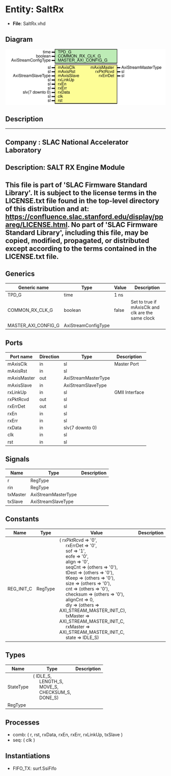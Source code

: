 # Entity: SaltRx

- **File**: SaltRx.vhd
## Diagram

![Diagram](SaltRx.svg "Diagram")
## Description

-----------------------------------------------------------------------------
 Company    : SLAC National Accelerator Laboratory
-----------------------------------------------------------------------------
 Description: SALT RX Engine Module
-----------------------------------------------------------------------------
 This file is part of 'SLAC Firmware Standard Library'.
 It is subject to the license terms in the LICENSE.txt file found in the
 top-level directory of this distribution and at:
    https://confluence.slac.stanford.edu/display/ppareg/LICENSE.html.
 No part of 'SLAC Firmware Standard Library', including this file,
 may be copied, modified, propagated, or distributed except according to
 the terms contained in the LICENSE.txt file.
-----------------------------------------------------------------------------
## Generics

| Generic name        | Type                | Value | Description                                         |
| ------------------- | ------------------- | ----- | --------------------------------------------------- |
| TPD_G               | time                | 1 ns  |                                                     |
| COMMON_RX_CLK_G     | boolean             | false |  Set to true if mAxisClk and clk are the same clock |
| MASTER_AXI_CONFIG_G | AxiStreamConfigType |       |                                                     |
## Ports

| Port name   | Direction | Type                | Description    |
| ----------- | --------- | ------------------- | -------------- |
| mAxisClk    | in        | sl                  | Master Port    |
| mAxisRst    | in        | sl                  |                |
| mAxisMaster | out       | AxiStreamMasterType |                |
| mAxisSlave  | in        | AxiStreamSlaveType  |                |
| rxLinkUp    | in        | sl                  | GMII Interface |
| rxPktRcvd   | out       | sl                  |                |
| rxErrDet    | out       | sl                  |                |
| rxEn        | in        | sl                  |                |
| rxErr       | in        | sl                  |                |
| rxData      | in        | slv(7 downto 0)     |                |
| clk         | in        | sl                  |                |
| rst         | in        | sl                  |                |
## Signals

| Name     | Type                | Description |
| -------- | ------------------- | ----------- |
| r        | RegType             |             |
| rin      | RegType             |             |
| txMaster | AxiStreamMasterType |             |
| txSlave  | AxiStreamSlaveType  |             |
## Constants

| Name       | Type    | Value                                                                                                                                                                                                                                                                                                                                                                                                                                                                                                                                                                                                                                                                                                                                                                                                                                                                                                                                                                                                                                                                                                              | Description |
| ---------- | ------- | ------------------------------------------------------------------------------------------------------------------------------------------------------------------------------------------------------------------------------------------------------------------------------------------------------------------------------------------------------------------------------------------------------------------------------------------------------------------------------------------------------------------------------------------------------------------------------------------------------------------------------------------------------------------------------------------------------------------------------------------------------------------------------------------------------------------------------------------------------------------------------------------------------------------------------------------------------------------------------------------------------------------------------------------------------------------------------------------------------------------ | ----------- |
| REG_INIT_C | RegType |  (       rxPktRcvd => '0',<br><span style="padding-left:20px">       rxErrDet  => '0',<br><span style="padding-left:20px">       sof       => '1',<br><span style="padding-left:20px">       eofe      => '0',<br><span style="padding-left:20px">       align     => '0',<br><span style="padding-left:20px">       seqCnt    => (others => '0'),<br><span style="padding-left:20px">       tDest     => (others => '0'),<br><span style="padding-left:20px">       tKeep     => (others => '0'),<br><span style="padding-left:20px">       size      => (others => '0'),<br><span style="padding-left:20px">       cnt       => (others => '0'),<br><span style="padding-left:20px">       checksum  => (others => '0'),<br><span style="padding-left:20px">       alignCnt  => 0,<br><span style="padding-left:20px">       dly       => (others => AXI_STREAM_MASTER_INIT_C),<br><span style="padding-left:20px">       txMaster  => AXI_STREAM_MASTER_INIT_C,<br><span style="padding-left:20px">       rxMaster  => AXI_STREAM_MASTER_INIT_C,<br><span style="padding-left:20px">       state     => IDLE_S) |             |
## Types

| Name      | Type                                                                                                                                                                                             | Description |
| --------- | ------------------------------------------------------------------------------------------------------------------------------------------------------------------------------------------------ | ----------- |
| StateType | ( IDLE_S,<br><span style="padding-left:20px"> LENGTH_S,<br><span style="padding-left:20px"> MOVE_S,<br><span style="padding-left:20px"> CHECKSUM_S,<br><span style="padding-left:20px"> DONE_S)  |             |
| RegType   |                                                                                                                                                                                                  |             |
## Processes
- comb: ( r, rst, rxData, rxEn, rxErr, rxLinkUp, txSlave )
- seq: ( clk )
## Instantiations

- FIFO_TX: surf.SsiFifo
